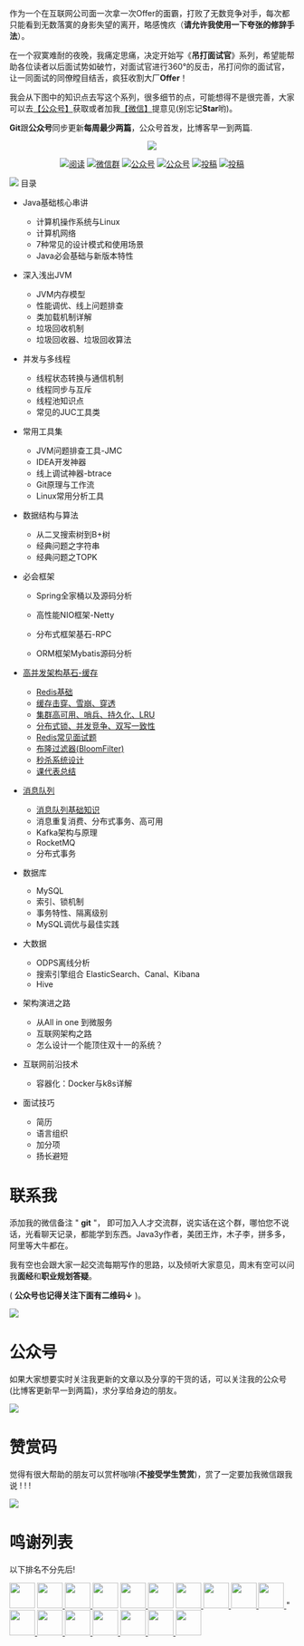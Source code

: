 作为一个在互联网公司面一次拿一次Offer的面霸，打败了无数竞争对手，每次都只能看到无数落寞的身影失望的离开，略感愧疚（**请允许我使用一下夸张的修辞手法**）。

在一个寂寞难耐的夜晚，我痛定思痛，决定开始写《**吊打面试官**》系列，希望能帮助各位读者以后面试势如破竹，对面试官进行360°的反击，吊打问你的面试官，让一同面试的同僚瞠目结舌，疯狂收割大厂**Offer**！

我会从下图中的知识点去写这个系列，很多细节的点，可能想得不是很完善，大家可以去[【公众号】](#公众号)获取或者加我[【微信】](#微信)提意见(别忘记**Star**哟)。

**Git**跟**公众号**同步更新**每周最少两篇**，公众号首发，比博客早一到两篇.
<p align="center">
<a href="https://github.com/AobingJava/JavaFamily" target="_blank">
	<img src="https://tva1.sinaimg.cn/large/006y8mN6ly1g8vfp4a1caj305k05kq3c.jpg" width=""/>
</a>
</p>

<p align="center">
  <a href="#目录"><img src="https://img.shields.io/badge/阅读-read-brightgreen.svg" alt="阅读"></a>
  <a href="#微信"><img src="https://img.shields.io/badge/chat-微信群-blue.svg" alt="微信群"></a>
  <a href="#公众号"><img src="https://img.shields.io/badge/%E5%85%AC%E4%BC%97%E5%8F%B7-JavaFamily-lightgrey.svg" alt="公众号"></a>
  <a href="https://juejin.im/user/59b416065188257e671b670a"><img src="https://img.shields.io/badge/博客-掘金-important.svg" alt="公众号"></a>
  <a href="https://me.csdn.net/qq_35190492"><img src="https://img.shields.io/badge/博客-CSDN-critical.svg" alt="投稿"></a>
  <a href="https://www.cnblogs.com/aobing/"><img src="https://img.shields.io/badge/博客-博客园-important" alt="投稿"></a>
</p>

![](https://tva1.sinaimg.cn/large/006y8mN6ly1g93ffaeoanj30u02ejqep.jpg)
<a name="目录">目录</a>

- Java基础核心串讲
  - 计算机操作系统与Linux
  - 计算机网络
  - 7种常见的设计模式和使用场景
  - Java必会基础与新版本特性

- 深入浅出JVM

  - JVM内存模型
  - 性能调优、线上问题排查
  - 类加载机制详解
  - 垃圾回收机制
  - 垃圾回收器、垃圾回收算法

- 并发与多线程

  - 线程状态转换与通信机制
  - 线程同步与互斥
  - 线程池知识点
  - 常见的JUC工具类

- 常用工具集

  - JVM问题排查工具-JMC
  - IDEA开发神器
  - 线上调试神器-btrace
  - Git原理与工作流
  - Linux常用分析工具

- 数据结构与算法

  - 从二叉搜索树到B+树
  - 经典问题之字符串
  - 经典问题之TOPK

- 必会框架

  - Spring全家桶以及源码分析

  - 高性能NIO框架-Netty
  - 分布式框架基石-RPC
  - ORM框架Mybatis源码分析

- [高并发架构基石-缓存](https://github.com/AobingJava/JavaFamily/tree/master/docs/redis)

  - [Redis基础](https://github.com/AobingJava/JavaFamily/tree/master/docs/redis)
  - [缓存击穿、雪崩、穿透](https://github.com/AobingJava/JavaFamily/tree/master/docs/redis)
  - [集群高可用、哨兵、持久化、LRU](https://github.com/AobingJava/JavaFamily/tree/master/docs/redis)
  - [分布式锁、并发竞争、双写一致性](https://github.com/AobingJava/JavaFamily/tree/master/docs/redis)
  - [Redis常见面试题](https://github.com/AobingJava/JavaFamily/tree/master/docs/redis)
  - [布隆过滤器(BloomFilter)](https://github.com/AobingJava/JavaFamily/tree/master/docs/redis)
  - [秒杀系统设计](https://github.com/AobingJava/JavaFamily/tree/master/docs/redis)
  - [课代表总结](https://github.com/AobingJava/JavaFamily/tree/master/docs/redis)
- [消息队列](https://github.com/AobingJava/JavaFamily/tree/master/docs/mq)
  - [消息队列基础知识](https://github.com/AobingJava/JavaFamily/tree/master/docs/mq)
  - 消息重复消费、分布式事务、高可用
  - Kafka架构与原理
  - RocketMQ
  - 分布式事务

- 数据库

  - MySQL
  - 索引、锁机制
  - 事务特性、隔离级别
  - MySQL调优与最佳实践

- 大数据

  - ODPS离线分析
  - 搜索引擎组合 ElasticSearch、Canal、Kibana
  - Hive

- 架构演进之路

  - 从All in one 到微服务
  - 互联网架构之路
  - 怎么设计一个能顶住双十一的系统？

- 互联网前沿技术

  - 容器化：Docker与k8s详解

- 面试技巧

  - 简历
  - 语言组织
  - 加分项
  - 扬长避短
 # <a name="微信">联系我</a>
添加我的微信备注 " **git** "， 即可加入人才交流群，说实话在这个群，哪怕您不说话，光看聊天记录，都能学到东西。Java3y作者，美团王炸，木子李，拼多多，阿里等大牛都在。

我有空也会跟大家一起交流每期写作的思路，以及倾听大家意见，周末有空可以问我**面经**和**职业规划答疑**。
 
( **公众号也记得关注下面有二维码↓** )。


![](https://user-gold-cdn.xitu.io/2019/11/15/16e6f8b7d0770411?w=250&h=324&f=png&s=63033)
 # <a name="公众号">公众号</a>
如果大家想要实时关注我更新的文章以及分享的干货的话，可以关注我的公众号(比博客更新早一到两篇)，求分享给身边的朋友。


![](https://user-gold-cdn.xitu.io/2019/11/15/16e6f8d625551f36?w=250&h=250&f=png&s=59017)

# 赞赏码

觉得有很大帮助的朋友可以赏杯咖啡(**不接受学生赞赏**)，赏了一定要加我微信跟我说 ! ! !


![](https://user-gold-cdn.xitu.io/2019/11/15/16e6f8c9f4d3b9bc?w=250&h=250&f=png&s=38901)

# 鸣谢列表

以下排名不分先后!

<a href="https://github.com/simpleTo">
    <img src="https://avatars3.githubusercontent.com/u/24934495?s=400&v=4" width="45px"></a>
<a href="https://github.com/fanchenggang">  
    <img src="https://avatars2.githubusercontent.com/u/8225921?s=460&v=4" width="45px">
</a>
<a href="https://github.com/Rustin-Liu">  
    <img src="https://avatars2.githubusercontent.com/u/29879298?s=400&v=4" width="45px">
</a>

<a href="https://github.com/ipofss">
    <img src="https://avatars1.githubusercontent.com/u/5917359?s=460&v=4" width="45px"></a>
<a href="https://github.com/Gene1994">
    <img src="https://avatars3.githubusercontent.com/u/24930369?s=460&v=4" width="45px">
</a>
<a href="https://github.com/spikesp">
    <img src="https://avatars0.githubusercontent.com/u/12581996?s=460&v=4" width="45px"></a>
<a href="https://github.com/illusorycloud">
    <img src="https://avatars3.githubusercontent.com/u/31980412?s=460&v=4" width="45px">
</a>
<a href="https://github.com/LiWenGu">
    <img src="https://avatars0.githubusercontent.com/u/15909210?s=460&v=4" width="45px">
</a>
<a href="https://github.com/kinglaw1204">
    <img src="https://avatars1.githubusercontent.com/u/20039931?s=460&v=4" width="45px">
</a>
<a href="https://github.com/jun1st">
    <img src="https://avatars2.githubusercontent.com/u/14312378?s=460&v=4" width="45px">
</a>"
<a href="https://github.com/fantasygg">  
    <img src="https://avatars3.githubusercontent.com/u/13445354?s=460&v=4" width="45px">
</a>
<a href="https://github.com/debugjoker">  
    <img src="https://avatars3.githubusercontent.com/u/26218005?s=460&v=4" width="45px">
</a>
<a href="https://github.com/zhyank">  
    <img src="https://avatars0.githubusercontent.com/u/17696240?s=460&v=4" width="45px">
</a>
<a href="https://github.com/Goose9527">  
    <img src="https://avatars2.githubusercontent.com/u/43314997?s=460&v=4" width="45px">
</a>
<a href="https://github.com/yuechuanx">  
    <img src="https://avatars3.githubusercontent.com/u/19339293?s=460&v=4" width="45px">
</a>
<a href="https://github.com/cnLGMing">  
    <img src="https://avatars2.githubusercontent.com/u/15910705?s=460&v=4" width="45px">
</a>
<a href="https://github.com/fanchenggang">  
    <img src="https://avatars0.githubusercontent.com/u/20358122?s=460&v=4" width="45px">
</a>

 